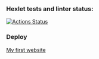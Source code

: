 ### Hexlet tests and linter status:
[![Actions Status](https://github.com/CicadaN/java-project-72/actions/workflows/hexlet-check.yml/badge.svg)](https://github.com/CicadaN/java-project-72/actions)

### Deploy 
[My first website](https://java-project-72-p00i.onrender.com/)